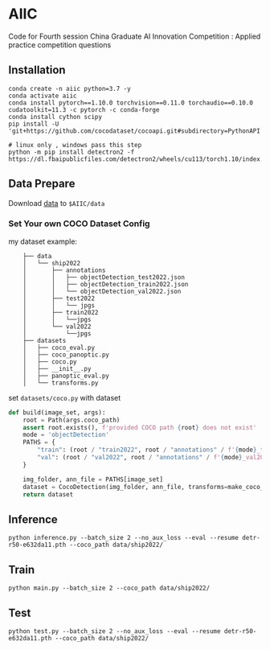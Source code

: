# AIIC
Code for Fourth session China Graduate AI Innovation Competition : Applied practice competition questions

## Installation

```shell
conda create -n aiic python=3.7 -y
conda activate aiic
conda install pytorch==1.10.0 torchvision==0.11.0 torchaudio==0.10.0 cudatoolkit=11.3 -c pytorch -c conda-forge
conda install cython scipy
pip install -U 'git+https://github.com/cocodataset/cocoapi.git#subdirectory=PythonAPI'
```
```
# linux only , windows pass this step
python -m pip install detectron2 -f https://dl.fbaipublicfiles.com/detectron2/wheels/cu113/torch1.10/index.html
```


## Data Prepare

Download [data](https://drive.google.com/file/d/1hB6UX7rIsnNiOmh5vp1EeHtEBtrdCnUr/view?usp=sharing) to `$AIIC/data`


### Set Your own COCO Dataset Config

my dataset example:
```shell
    ├── data
    │   └── ship2022
    │       ├── annotations
    │       │   ├── objectDetection_test2022.json
    │       │   ├── objectDetection_train2022.json
    │       │   └── objectDetection_val2022.json
    │       ├── test2022
    │       │   └── jpgs
    │       ├── train2022
    │       │   └──jpgs
    │       └── val2022
    │           └──jpgs
    ├── datasets
    │   ├── coco_eval.py
    │   ├── coco_panoptic.py
    │   ├── coco.py
    │   ├── __init__.py
    │   ├── panoptic_eval.py
    │   └── transforms.py

```
set `datasets/coco.py` with dataset 

```python
def build(image_set, args):
    root = Path(args.coco_path)
    assert root.exists(), f'provided COCO path {root} does not exist'
    mode = 'objectDetection'
    PATHS = {
        "train": (root / "train2022", root / "annotations" / f'{mode}_train2022.json'),
        "val": (root / "val2022", root / "annotations" / f'{mode}_val2022.json'),
    }

    img_folder, ann_file = PATHS[image_set]
    dataset = CocoDetection(img_folder, ann_file, transforms=make_coco_transforms(image_set), return_masks=args.masks)
    return dataset
```
## Inference

```
python inference.py --batch_size 2 --no_aux_loss --eval --resume detr-r50-e632da11.pth --coco_path data/ship2022/
```

## Train

```
python main.py --batch_size 2 --coco_path data/ship2022/
```

## Test
```
python test.py --batch_size 2 --no_aux_loss --eval --resume detr-r50-e632da11.pth --coco_path data/ship2022/
```